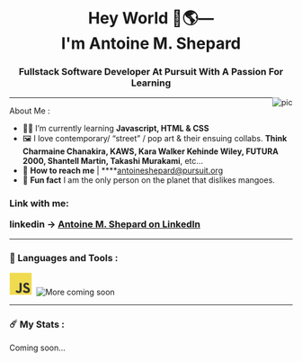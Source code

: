 

<h1 align="center">Hey World 👋🌎— <br>I'm Antoine M. Shepard</h1>
<h3 align="center">Fullstack Software Developer At Pursuit With A Passion For Learning</h3>
<img align="right" alt="pic" width="the word javascipt following by a power slide tool switching from off to on" src="https://media.wired.com/photos/59322df1a312645844993529/master/w_1600%2Cc_limit/testing.gif">

---

About Me :

- 👨‍🏫 I’m currently learning **Javascript, HTML & CSS**
- 🖼 I love contemporary/ “street” / pop art & their ensuing collabs. **Think Charmaine Chanakira, KAWS, Kara Walker Kehinde Wiley, FUTURA 2000, Shantell Martin, Takashi Murakami**, etc…
- 📩 **How to reach me**  |  ****[antoineshepard@pursuit.org](mailto:antoineshepard@pursuit.org)
- 🥭 **Fun fact** I am the only person on the planet that dislikes mangoes.

<h3 align="left">Link with me:

linkedin -> [Antoine M. Shepard on LinkedIn](https://www.linkedin.com/in/ams83/)</h3>
<p align="left">
</p>

---

### 👀 Languages and Tools :

<div>
<img src="https://github.com/devicons/devicon/blob/master/icons/javascript/javascript-original.svg" title="JavaScript" alt="JavaScript" width="40" height="40"/> 
<img src="https://myholidaysnow.co.uk/wp-content/uploads/2015/09/More.png" title="More" alt="More coming soon" width="40" height="40"/> 
 
</div>

---

### ☄️ My Stats :

Coming soon…

<!--
**amshepard/amshepard** is a ✨ _special_ ✨ repository because its `README.md` (this file) appears on your GitHub profile.

Here are some ideas to get you started:

- 🔭 I’m currently working on ...
- 🌱 I’m currently learning ...
- 👯 I’m looking to collaborate on ...
- 🤔 I’m looking for help with ...
- 💬 Ask me about ...
- 📫 How to reach me: ...
- 😄 Pronouns: ...
- ⚡ Fun fact: ...
-->
